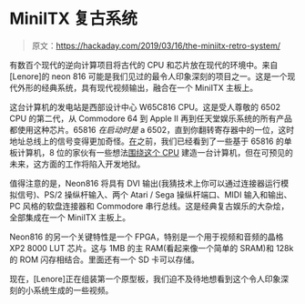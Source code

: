 # MiniITX 复古系统

> 原文：<https://hackaday.com/2019/03/16/the-miniitx-retro-system/>

有数百个现代的逆向计算项目将古代的 CPU 和芯片放在现代的环境中。来自[Lenore]的 neon 816 可能是我们见过的最令人印象深刻的项目之一。这是一个现代外形的经典系统，具有现代视频输出，融合在一个 MiniITX 主板上。

这台计算机的发电站是西部设计中心 W65C816 CPU。这是受人尊敬的 6502 CPU 的第二代，从 Commodore 64 到 Apple II 再到任天堂娱乐系统的所有产品都使用这种芯片。65816 *在启动时是* a 6502，直到你翻转寄存器中的一位，这时地址总线上的信号变得更加奇怪。[在](https://hackaday.com/2015/07/29/review-single-board-65c02-and-65c816-computers/)之前，我们已经看到了一些基于 65816 的单板计算机，8 位的家伙有一些想法[围绕这个 CPU](https://hackaday.com/2019/03/02/the-8-bit-guy-builds-a-16-bit-computer/) 建造一台计算机，但在可预见的未来，这方面的工作将陷入开发地狱。

值得注意的是，Neon816 将具有 DVI 输出(我猜技术上你可以通过连接器运行模拟信号)、PS/2 操纵杆输入、两个 Atari / Sega 操纵杆端口、MIDI 输入和输出、PC 风格的软盘连接器和 Commodore 串行总线。这是经典复古娱乐的大杂烩，全部集成在一个 MiniITX 主板上。

Neon816 的另一个关键特性是一个 FPGA，特别是一个用于视频和音频的晶格 XP2 8000 LUT 芯片。这与 1MB 的主 RAM(看起来像一个简单的 SRAM)和 128k 的 ROM 闪存相结合。里面还有一个 SD 卡可以存储。

现在，[Lenore]正在组装第一个原型板，我们迫不及待地想看到这个令人印象深刻的小系统生成的一些视频。